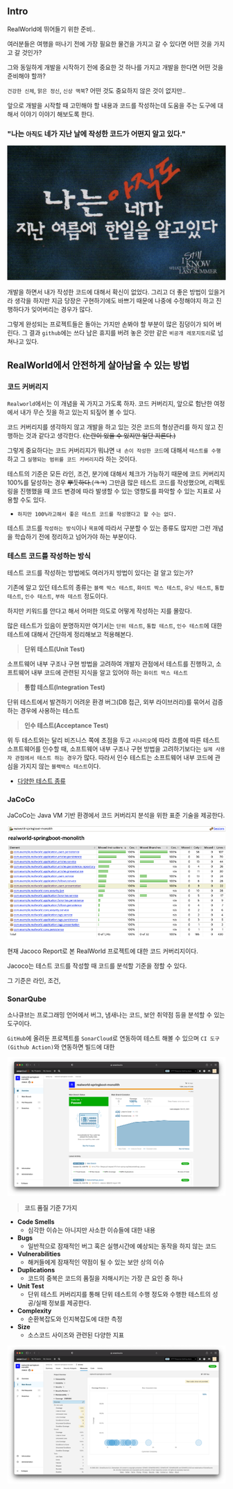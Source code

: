 ## Intro

RealWorld에 뛰어들기 위한 준비..

여러분들은 여행을 떠나기 전에 가장 필요한 물건을 가지고 갈 수 있다면 어떤 것을 가지고 갈 것인가?

그와 동일하게 개발을 시작하기 전에 중요한 것 하나를 가지고 개발을 한다면 어떤 것을 준비해야 할까?

`건강한 신체`, `맑은 정신`, `신상 맥북`? 어떤 것도 중요하지 않은 것이 없지만..

앞으로 개발을 시작할 때 고민해야 할 내용과 코드를 작성하는데 도움을 주는 도구에 대해서 이야기 이야기 해보도록 한다.

### "나는 `아직도` 네가 지난 날에 작성한 코드가 어떤지 알고 있다."

![포스터](images/_2_1.png)

개발을 하면서 내가 작성한 코드에 대해서 확신이 없었다. 그리고 더 좋은 방법이 있을거라 생각을 하지만 지금 당장은 구현하기에도 바쁘기 때문에 나중에 수정해야지 하고 진행하다가 잊어버리는 경우가 많다.

그렇게 완성되는 프로젝트들은 돌아는 가지만 손봐야 할 부분이 많은 짐덩이가 되어 버린다. 그 결과 `github`에는 쓰다 남은 휴지를 버려 놓은 것만 같은 `비공개 레포지토리`로 넘쳐나고 있다.

## RealWorld에서 안전하게 살아남을 수 있는 방법

### 코드 커버리지

`Realworld`에서는 이 개념을 꼭 가지고 가도록 하자. 코드 커버리지, 앞으로 험난한 여정에서 내가 무슨 짓을 하고 있는지 되짚어 볼 수 있다.

코드 커버리지를 생각하지 않고 개발을 하고 있는 것은 코드의 형상관리를 하지 않고 진행하는 것과 같다고 생각한다.
~~(논란이 있을 수 있지만 일단 지른다.)~~

그렇게 중요하다는 코드 커버리지가 뭐냐면 `내 손이 작성한 코드`에 대해서 `테스트를 수행`하고 그 `실행되는 범위를 코드 커버리지`라 하는 것이다.

테스트의 기준은 모든 라인, 조건, 분기에 대해서 체크가 가능하기 때문에 코드 커버리지 100%를 달성하는 경우 ~~뿌듯하다.~~(~~ㅋㅋ~~) 그만큼 많은 테스트 코드를 작성했으며, 리펙토링을 진행했을 때 코드
변경에 따라 발생할 수 있는 영향도를 파악할 수 있는 지표로 사용할 수도 있다.

* `하지만 100%라고해서 좋은 테스트 코드를 작성했다고 할 수는 없다.`

테스트 코드를 `작성하는 방식`이나 `목표`에 따라서 구분할 수 있는 종류도 많지만 그런 개념을 학습하기 전에 정리하고 넘어가야 하는 부분이다.

### 테스트 코드를 작성하는 방식

테스트 코드를 작성하는 방법에도 여러가지 방법이 있다는 걸 알고 있는가?

기존에 알고 있던 테스트의 종류는 `블랙 박스 테스트`, `화이트 박스 테스트`, `유닛 테스트`, `통합 테스트`, `인수 테스트`, `부하 테스트` 정도이다.

하지만 키워드를 안다고 해서 어떠한 의도로 어떻게 작성하는 지를 몰랐다.

많은 테스트가 있음이 분명하지만 여기서는 `단위 테스트`, `통합 테스트`, `인수 테스트`에 대한 테스트에 대해서 간단하게 정리해보고 적용해본다.

> **단위 테스트(Unit Test)**

소프트웨어 내부 구조나 구현 방법을 고려하여 개발자 관점에서 테스트를 진행하고, 소프트웨어 내부 코드에 관련된 지식을 알고 있어야 하는 `화이트 박스 테스트`

> **통합 테스트(Integration Test)**

단위 테스트에서 발견하기 어려운 환경 버그(DB 접근, 외부 라이브러리)를 묶어서 검증하는 경우에 사용하는 테스트

> **인수 테스트(Acceptance Test)**

위 두 테스트와는 달리 비즈니스 쪽에 초점을 두고 `시나리오`에 따라 흐름에 따른 테스트 소프트웨어를 인수할 때, 소프트웨어 내부 구조나 구현 방법을 고려하기보다는 `실제 사용자 관점에서 테스트 하는 경우`가 많다.
따라서 인수 테스트는 소프트웨어 내부 코드에 관심을 가지지 않는 `블랙박스 테스트`이다.

- [다양한 테스트 종류](https://www.softwaretestinghelp.com/types-of-software-testing/)

### JaCoCo

JaCoCo는 Java VM 기반 환경에서 코드 커버리지 분석을 위한 표준 기술을 제공한다.

![Jacoco Reports](images/_2_2.png)

현재 Jacoco Report로 본 RealWorld 프로젝트에 대한 코드 커버리지이다.

Jacoco는 테스트 코드를 작성할 때 코드를 분석할 기준을 정할 수 있다.

그 기준은 라인, 조건,

### SonarQube

소나큐브는 프로그래밍 언어에서 버그, 냄새나는 코드, 보안 취약점 등을 분석할 수 있는 도구이다.

`GitHub`에 올려둔 프로젝트를 `SonarCloud`로 연동하여 테스트 해볼 수 있으며 `CI 도구(Github Action)`와 연동하면 빌드에 대한   

![SonarQube - Summary](images/_2_3.png)

> **코드 품질 기준 7가지**

- **Code Smells**
    - 심각한 이슈는 아니지만 사소한 이슈들에 대한 내용
- **Bugs**
    - 일반적으로 잠재적인 버그 혹은 실행시간에 예상되는 동작을 하지 않는 코드
- **Vulnerabilities**
    - 해커들에게 잠재적인 약점이 될 수 있는 보안 상의 이슈
- **Duplications**
    - 코드의 중복은 코드의 품질을 저해시키는 가장 큰 요인 중 하나
- **Unit Test**
    - 단위 테스트 커버리지를 통해 단위 테스트의 수행 정도와 수행한 테스트의 성공/실패 정보를 제공한다.
- **Complexity**
    - 순환복잡도와 인지복잡도에 대한 측정
- **Size**
    - 소스코드 사이즈와 관련된 다양한 지표

![SonarQube - Coverage](images/_2_4.png)